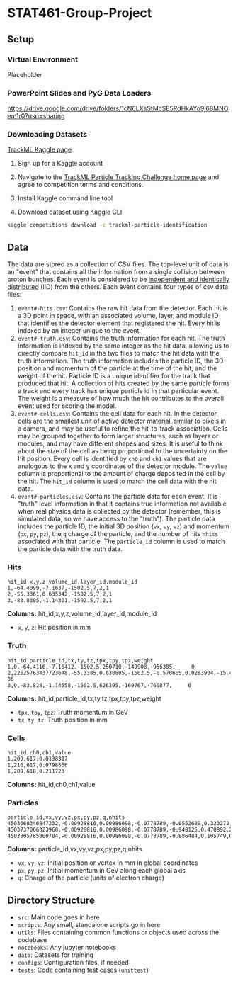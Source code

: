 # STAT461-Group-Project

## Setup

### Virtual Environment

Placeholder

### PowerPoint Slides and PyG Data Loaders
https://drive.google.com/drive/folders/1cN6LXsStMcSE5RdHkAYo9j68MNOem1r0?usp=sharing

### Downloading Datasets

[TrackML Kaggle page](https://www.kaggle.com/competitions/trackml-particle-identification/data)

1) Sign up for a Kaggle account

2) Navigate to the [TrackML Particle Tracking Challenge home page](https://www.kaggle.com/competitions/trackml-particle-identification/overview) and agree to competition terms and conditions.

3) Install Kaggle command line tool

4) Download dataset using Kaggle CLI

```bash
kaggle competitions download -c trackml-particle-identification
```

## Data

The data are stored as a collection of CSV files. The top-level unit of data is an "event" that contains all the information from a single collision between proton bunches. Each event is considered to be [independent and identically distributed](https://en.wikipedia.org/wiki/Independent_and_identically_distributed_random_variables) (IID) from the others. Each event contains four types of csv data files:
1) `event#-hits.csv`: Contains the raw hit data from the detector. Each hit is a 3D point in space, with an associated volume, layer, and module ID that identifies the detector element that registered the hit. Every hit is indexed by an integer unique to the event. 
2) `event#-truth.csv`: Contains the truth information for each hit. The truth information is indexed by the same integer as the hit data, allowing us to directly compare `hit_id` in the two files to match the hit data with the truth information. The truth information includes the particle ID, the 3D position and momentum of the particle at the time of the hit, and the weight of the hit. Particle ID is a unique identifier for the track that produced that hit. A collection of hits created by the same particle forms a track and every track has unique particle id in that particular event. The weight is a measure of how much the hit contributes to the overall event used for scoring the model. 
3) `event#-cells.csv`: Contains the cell data for each hit. In the detector, cells are the smallest unit of active detector material, similar to pixels in a camera, and may be useful to refine the hit-to-track association. Cells may be grouped together to form larger structures, such as layers or modules, and may have different shapes and sizes. It is useful to think about the size of the cell as being proportional to the uncertainty on the hit position. Every cell is identified by `ch0` and `ch1` values that are analogous to the x and y coordinates of the detector module. The `value` column is proportional to the amount of charge deposited in the cell by the hit. The `hit_id` column is used to match the cell data with the hit data.
4) `event#-particles.csv`: Contains the particle data for each event. It is "truth" level information in that it contains true information not available when real physics data is collected by the detector (remember, this is simulated data, so we have access to the "truth"). The particle data includes the particle ID, the initial 3D position (`vx`, `vy`, `vz`) and momentum (`px`, `py`, `pz`), the `q` charge of the particle, and the number of hits `nhits` associated with that particle. The `particle_id` column is used to match the particle data with the truth data. 


### Hits
```csv
hit_id,x,y,z,volume_id,layer_id,module_id
1,-64.4099,-7.1637,-1502.5,7,2,1
2,-55.3361,0.635342,-1502.5,7,2,1
3,-83.8305,-1.14301,-1502.5,7,2,1
```
**Columns:** hit_id,x,y,z,volume_id,layer_id,module_id

- `x`, `y`, `z`: Hit position in mm


### Truth
```csv
hit_id,particle_id,tx,ty,tz,tpx,tpy,tpz,weight
1,0,-64.4116,-7.16412,-1502.5,250710,-149908,-956385,     0
2,22525763437723648,-55.3385,0.630805,-1502.5,-0.570605,0.0283904,-15.4922,9.86408e-06
3,0,-83.828,-1.14558,-1502.5,626295,-169767,-760877,     0
```
**Columns:** hit_id,particle_id,tx,ty,tz,tpx,tpy,tpz,weight

- `tpx`, `tpy`, `tpz`: Truth momentum in GeV
- `tx`, `ty`, `tz`: Truth position in mm


### Cells
```csv
hit_id,ch0,ch1,value
1,209,617,0.0138317
1,210,617,0.0798866
1,209,618,0.211723
```
**Columns:** hit_id,ch0,ch1,value


### Particles
```csv
particle_id,vx,vy,vz,px,py,pz,q,nhits
4503668346847232,-0.00928816,0.00986098,-0.0778789,-0.0552689,0.323272,-0.203492,-1,8
4503737066323968,-0.00928816,0.00986098,-0.0778789,-0.948125,0.470892,2.01006,1,11
4503805785800704,-0.00928816,0.00986098,-0.0778789,-0.886484,0.105749,0.683881,-1,0
```
**Columns:** particle_id,vx,vy,vz,px,py,pz,q,nhits

- `vx`, `vy`, `vz`: Initial position or vertex in mm in global coordinates 
- `px`, `py`, `pz`: Initial momentum in GeV along each global axis
- `q`: Charge of the particle (units of electron charge)






## Directory Structure
- `src`: Main code goes in here
- `scripts`: Any small, standalone scripts go in here
- `utils`: Files containing common functions or objects used across the codebase
- `notebooks`: Any jupyter notebooks
- `data`: Datasets for training
- `configs`: Configuration files, if needed
- `tests`: Code containing test cases (`unittest`)
